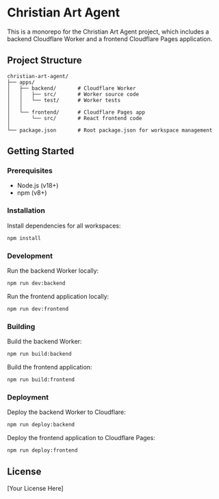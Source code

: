 # Christian Art Agent

This is a monorepo for the Christian Art Agent project, which includes a backend Cloudflare Worker and a frontend Cloudflare Pages application.

## Project Structure

```
christian-art-agent/
├── apps/
│   ├── backend/       # Cloudflare Worker
│   │   ├── src/       # Worker source code
│   │   └── test/      # Worker tests
│   │
│   └── frontend/      # Cloudflare Pages app
│       └── src/       # React frontend code
│
└── package.json       # Root package.json for workspace management
```

## Getting Started

### Prerequisites

- Node.js (v18+)
- npm (v8+)

### Installation

Install dependencies for all workspaces:

```bash
npm install
```

### Development

Run the backend Worker locally:

```bash
npm run dev:backend
```

Run the frontend application locally:

```bash
npm run dev:frontend
```

### Building

Build the backend Worker:

```bash
npm run build:backend
```

Build the frontend application:

```bash
npm run build:frontend
```

### Deployment

Deploy the backend Worker to Cloudflare:

```bash
npm run deploy:backend
```

Deploy the frontend application to Cloudflare Pages:

```bash
npm run deploy:frontend
```

## License

[Your License Here]